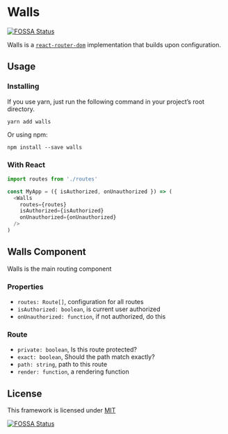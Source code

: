 # Walls

[![FOSSA Status](https://app.fossa.io/api/projects/git%2Bgithub.com%2Fdrublic%2Fwalls.svg?type=shield)](https://app.fossa.io/projects/git%2Bgithub.com%2Fdrublic%2Fwalls?ref=badge_shield)

Walls is a [`react-router-dom`](https://reacttraining.com/react-router/)
implementation that builds upon configuration.

## Usage

### Installing

If you use yarn, just run the following command in your project’s root directory.

    yarn add walls

Or using npm:

    npm install --save walls

### With React

```javascript
import routes from './routes'

const MyApp = ({ isAuthorized, onUnauthorized }) => (
  <Walls
    routes={routes}
    isAuthorized={isAuthorized}
    onUnauthorized={onUnauthorized}
  />
)
```

## Walls Component

Walls is the main routing component

### Properties

* `routes: Route[]`, configuration for all routes
* `isAuthorized: boolean`, is current user authorized
* `onUnauthorized: function`, if not authorized, do this

### Route

* `private: boolean`, Is this route protected?
* `exact: boolean`, Should the path match exactly?
* `path: string`, path to this route
* `render: function`, a rendering function

## License

This framework is licensed under [MIT](./LICENSE)

[![FOSSA Status](https://app.fossa.io/api/projects/git%2Bgithub.com%2Fdrublic%2Fwalls.svg?type=large)](https://app.fossa.io/projects/git%2Bgithub.com%2Fdrublic%2Fwalls?ref=badge_large)
